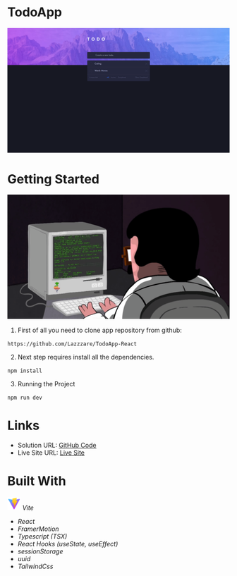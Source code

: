 # TodoApp

  <img src="./src/assets/Readme.PNG" alt="First Image">

# Getting Started

![.gif](/src/assets/gif.gif)

1. First of all you need to clone app repository from github:

```
https://github.com/Lazzzare/TodoApp-React
```

2. Next step requires install all the dependencies.

```
npm install
```

3. Running the Project

```
npm run dev
```

# Links

- Solution URL: [GitHub Code](https://github.com/Lazzzare/TodoApp-React)
- Live Site URL: [Live Site](https://todo-app-react-kappa-three.vercel.app/)

# Built With

<img src="./src/assets/vite.svg" alt="viteLogo" width="30px" /> _Vite_

- _React_
- _FramerMotion_
- _Typescript (TSX)_
- _React Hooks (useState, useEffect)_
- _sessionStorage_
- _uuid_
- _TailwindCss_
